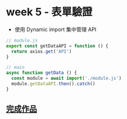 # week 5 - 表單驗證

- 使用 Dynamic import 集中管理 API
```javascript
// module.js
export const getDataAPI = function () {
  return axios.get('API')
}
```
```javascript
// main
async function getData () {
  const module = await import('./module.js')
  module.getDataAPI.then().catch()
}
```

## [**完成作品**](https://gn00678465.github.io/JavaScriptMainMission/week5_validation/)